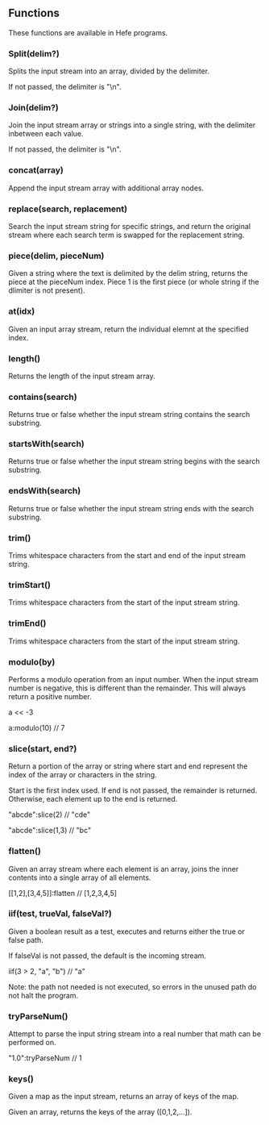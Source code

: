 ## Functions
These functions are available in Hefe programs.

### Split(delim?)
Splits the input stream into an array, divided by the delimiter.

If not passed, the delimiter is "\n".

### Join(delim?)
Join the input stream array or strings into a single string, with the delimiter inbetween each value.

If not passed, the delimiter is "\n".

### concat(array)
Append the input stream array with additional array nodes.

### replace(search, replacement)
Search the input stream string for specific strings, and return the original stream where each search term is swapped for the replacement string.

### piece(delim, pieceNum)
Given a string where the text is delimited by the delim string, returns the piece at the pieceNum index. Piece 1 is the first piece (or whole string if the dlimiter is not present).

### at(idx)
Given an input array stream, return the individual elemnt at the specified index.

### length()
Returns the length of the input stream array.

### contains(search)
Returns true or false whether the input stream string contains the search substring.

### startsWith(search)
Returns true or false whether the input stream string begins with the search substring.

### endsWith(search)
Returns true or false whether the input stream string ends with the search substring.

### trim()
Trims whitespace characters from the start and end of the input stream string.

### trimStart()
Trims whitespace characters from the start of the input stream string.

### trimEnd()
Trims whitespace characters from the start of the input stream string.

### modulo(by)
Performs a modulo operation from an input number. When the input stream number is negative, this is different than the remainder. This will always return a positive number.

a << -3

a:modulo(10) // 7

### slice(start, end?)
Return a portion of the array or string where start and end represent the index of the array or characters in the string.

Start is the first index used. If end is not passed, the remainder is returned. Otherwise, each element up to the end is returned.

"abcde":slice(2) // "cde"

"abcde":slice(1,3) // "bc"

### flatten()
Given an array stream where each element is an array, joins the inner contents into a single array of all elements.

[[1,2],[3,4,5]]:flatten // [1,2,3,4,5]

### iif(test, trueVal, falseVal?)
Given a boolean result as a test, executes and returns either the true or false path.

If falseVal is not passed, the default is the incoming stream.

iif(3 > 2, "a", "b") // "a"

Note: the path not needed is not executed, so errors in the unused path do not halt the program.

### tryParseNum()
Attempt to parse the input string stream into a real number that math can be performed on.

"1.0":tryParseNum // 1

### keys()
Given a map as the input stream, returns an array of keys of the map.

Given an array, returns the keys of the array ([0,1,2,...]).